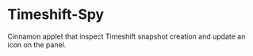 # Timeshift-Spy
Cinnamon applet that inspect Timeshift snapshot creation and update an icon on the panel.
